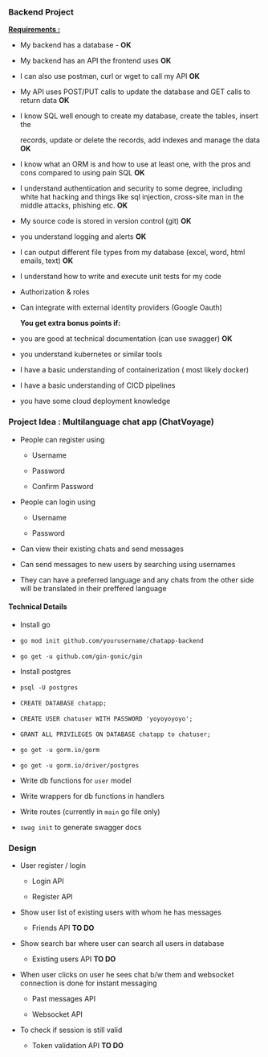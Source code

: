 ### Backend Project

**<u>Requirements : </u>**

- My backend has a database - **OK**

- My backend has an API the frontend uses **OK**

- I can also use postman, curl or wget to call my API **OK**

- My API uses POST/PUT calls to update the database and GET calls to return data **OK**

- I know SQL well enough to create my database, create the tables, insert the 
  
  records, update or delete the records, add indexes and manage the data **OK**

- I know what an ORM is and how to use at least one, with the pros and cons compared to using pain SQL **OK**

- I understand authentication and security to some degree, including white hat hacking and things like sql injection, cross-site man in the middle attacks, phishing etc. **OK**

- My source code is stored in version control (git) **OK**

- you understand logging and alerts **OK**

- I can output different file types from my database (excel, word, html emails, text) **OK**

- I understand how to write and execute unit tests for my code

- Authorization & roles

- Can integrate with external identity providers (Google Oauth)
  
  **You get extra bonus points if:**

- you are good at technical documentation (can use swagger) **OK**

- you understand kubernetes or similar tools

- I have a basic understanding of containerization ( most likely docker)

- I have a basic understanding of CICD pipelines

- you have some cloud deployment knowledge

### Project Idea : Multilanguage chat app (ChatVoyage)

- People can register using 
  
  - Username
  
  - Password 
  
  - Confirm Password 

- People can login using 
  
  - Username 
  
  - Password

- Can view their existing chats and send messages 

- Can send messages to new users by searching using usernames

- They can have a preferred language and any chats from the other side will be translated in their preffered language 

#### Technical Details

- Install go

- `go mod init github.com/yourusername/chatapp-backend`

- `go get -u github.com/gin-gonic/gin`

- Install postgres

- `psql -U postgres`

- `CREATE DATABASE chatapp;`

- `CREATE USER chatuser WITH PASSWORD 'yoyoyoyoyo';`

- `GRANT ALL PRIVILEGES ON DATABASE chatapp to chatuser;`

- `go get -u gorm.io/gorm`

- `go get -u gorm.io/driver/postgres`

- Write db functions for `user` model

- Write wrappers for db functions in handlers 

- Write routes (currently in `main` go file only)

- `swag init` to generate swagger docs 



### Design

- User register / login
  
  - Login API 
  
  - Register API 

- Show user list of existing users with whom he has messages
  
  - Friends API **TO DO**

- Show search bar where user can search all users in database
  
  - Existing users API **TO DO**

- When user clicks on user he sees chat b/w them and websocket connection is done for instant messaging
  
  - Past messages API
  
  - Websocket API

- To check if session is still valid
  
  - Token validation API **TO DO**
